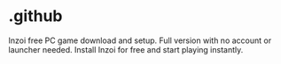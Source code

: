 # .github
Inzoi free PC game download and setup. Full version with no account or launcher needed. Install Inzoi for free and start playing instantly.
